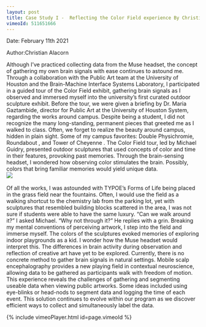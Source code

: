 ```yaml
---
layout: post
title: Case Study I -  Reflecting the Color Field experience By Christian Alacorn
vimeoId: 511651666 
---
```


<p> Date: February 11th 2021
<br>
<p>Author:Christian Alacorn
<br>


<p>Although I’ve practiced collecting data from the Muse headset, the concept of gathering my own brain signals with ease continues to astound me. Through a collaboration with the Public Art team at the University of Houston and the Brain-Machine Interface Systems Laboratory, I participated in a guided tour of the Color Field exhibit, gathering brain signals as I observed and immersed myself into the university’s first curated outdoor sculpture exhibit. Before the tour, we were given a briefing by Dr. Maria Gaztambide, director for Public Art at the University of Houston System, regarding the works around campus. Despite being a student, I did not recognize the many long-standing, permanent pieces that greeted me as I walked to class. Often, we forget to realize the beauty around campus, hidden in plain sight. Some of my campus favorites: Double Physichromie, Roundabout , and Tower of Cheyenne . The Color Field tour, led by Michael Guidry, presented outdoor sculptures that used concepts of color and time in their features, provoking past memories. Through the brain-sensing headset, I wondered how observing color stimulates the brain. Possibly, colors that bring familiar memories would yield unique data.

<br>
<img src="/neurohumanities/photos/Chris_1.png">
<br>

<br>
Of all the works, I was astounded with TYPOE’s Forms of Life being placed in the grass field near the fountains. Often, I would use the field as a walking shortcut to the chemistry lab from the parking lot, yet with sculptures that resembled building blocks scattered in the area, I was not sure if students were able to have the same luxury. “Can we walk around it?” I asked Michael. “Why not through it?” He replies with a grin. Breaking my mental conventions of perceiving artwork, I step into the field and immerse myself. The colors of the sculptures evoked memories of exploring indoor playgrounds as a kid. I wonder how the Muse headset would interpret this. The differences in brain activity during observation and reflection of creative art have yet to be explored. Currently, there is no concrete method to gather brain signals in natural settings. Mobile scalp encephalography provides a new playing field in contextual neuroscience, allowing data to be gathered as participants walk with freedom of motion. This experience reveals the challenges of gathering and segmenting useable data when viewing public artworks. Some ideas included using eye-blinks or head-nods to segment data and logging the time of each event. This solution continues to evolve within our program as we discover efficient ways to collect and simultaneously label the data. 

{% include vimeoPlayer.html id=page.vimeoId %}


